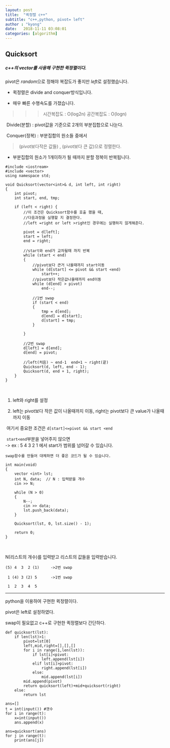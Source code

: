 ```yaml
---
layout: post
title:  "퀵정렬 c++"
subtitle: "c++,python, pivot= left"
author : "kyong"
date:   2018-11-11 03:08:01
categories: [algorithm]
---
```

## Quicksort



##### c++의 vector를 사용해 구현한 퀵정렬이다.




pivot은 *random*으로 정해야 복잡도가 좋지만 *left*로 설정했습니다.

* 퀵정렬은 divide and conquer방식입니다.

* 매우 빠른 수행속도를 가졌습니다.

> > > 시간복잡도 : O(log2n)    공간복잡도 : O(logn)


​	Divide(분할) : pivot값을 기준으로 2개의 부분집합으로 나눈다.

​	Conquer(정복) : 부분집합의 원소들 중에서

> ​			(pivot보다작은 값들)   ,   (pivot보다 큰 값)으로 정렬한다.
>
> 

* 부분집합의 원소가 1개이하가 될 때까지 분할 정복이 반복됩니다.


~~~
#include <iostream>
#include <vector>
using namespace std;

void Quicksort(vector<int>& d, int left, int right)
{
	int pivot;
	int start, end, tmp;
	
	if (left < right) {   
		//이 조건은 Quicksort함수를 호출 했을 때,
		//다음과정을 실행할 지 결정한다.
		//left =right or left >right인 경우에는 실행하지 않게해준다.

		pivot = d[left];
		start = left;
		end = right;

		//start와 end가 교차될때 까지 반복
		while (start < end)
		{
			//pivot보다 큰거 나올때까지 start이동
			while (d[start] <= pivot && start <end)
				start++;
			//pivot보다 작은값나올때까지 end이동
			while (d[end] > pivot)
				end--;
			
			//1번 swap
			if (start < end)
			{
				tmp = d[end];
				d[end] = d[start];
				d[start] = tmp;
			}

		}
		
		//2번 swap
		d[left] = d[end];
		d[end] = pivot;

		//left(처음) ~ end-1  end+1 ~ right(끝)
		Quicksort(d, left, end - 1);
		Quicksort(d, end + 1, right);
	}
}
~~~

<br>

1. left와 right를 설정

2. left는 pivot보다 작은 값이 나올때까지 이동, 
   right는 pivot보다 큰 value가 나올때까지 이동

​      여기서 중요한 조건은 `d[start]<=pivot && start <end`

​	`start<end`부분을 넣어주지 않으면
<br>-> ex : 5 4 3 2 1 에서 start가 범위를 넘어갈 수 있습니다.

`swap함수를 만들어 대체하면 더 좋은 코드가 될 수 있습니다.`

~~~
int main(void)
{
	vector <int> lst;
	int N, data;  // N : 입력받을 개수
	cin >> N;

	while (N > 0)
	{
		N--;
		cin >> data;
		lst.push_back(data);
	}
	
	Quicksort(lst, 0, lst.size() - 1);
	
	return 0;
}
~~~

<br>

N(리스트의 개수)를 입력받고 리스트의 값들을 입력받습니다.

~~~
(5) 4  3  2 (1)     ->2번 swap

 1 (4) 3 (2) 5      ->1번 swap

 1  2  3  4  5
~~~















---

python을 이용하여 구현한 퀵정렬이다.<br>

pivot은 left로 설정하였다.<br>

swap이 필요없고 c++로 구현한 퀵정렬보다 간단하다.<br>

~~~
def quicksort(lst):
    if len(lst)>1:
        pivot=lst[0]
        left,mid,right=[],[],[]
        for i in range(1,len(lst)):
            if lst[i]<pivot:
                left.append(lst[i])
            elif lst[i]>pivot:
                right.append(lst[i])
            else:
                mid.append(lst[i])
        mid.append(pivot)
        return quicksort(left)+mid+quicksort(right)
    else:
        return lst

ans=[]
t = int(input()) #갯수
for i in range(t):
    x=int(input())
    ans.append(x)

ans=quicksort(ans)
for j in range(t):
    print(ans[j])


~~~

